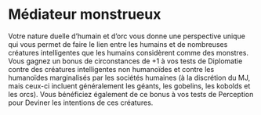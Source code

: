 # Médiateur monstrueux

<p>Votre nature duelle d’humain et d’orc vous donne une perspective unique qui vous permet de faire le lien entre les humains et de nombreuses créatures intelligentes que les humains considèrent comme des monstres. Vous gagnez un bonus de circonstances de +1 à vos tests de Diplomatie contre des créatures intelligentes non humanoïdes et contre les humanoïdes marginalisés par les sociétés humaines (à la discrétion du MJ, mais ceux-ci incluent généralement les géants, les gobelins, les kobolds et les orcs). Vous bénéficiez également de ce bonus à vos tests de Perception pour Deviner les intentions de ces créatures.</p>